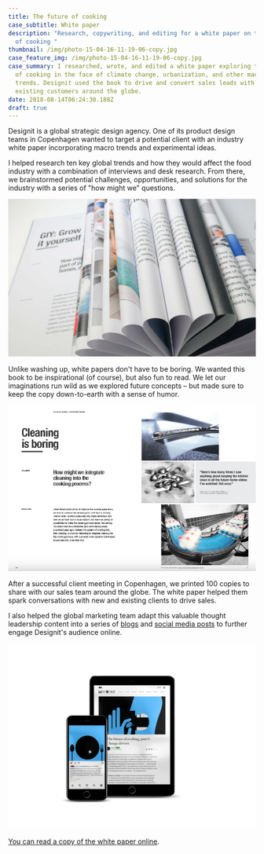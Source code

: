 ```yaml
---
title: The future of cooking
case_subtitle: White paper
description: "Research, copywriting, and editing for a white paper on the future
  of cooking "
thumbnail: /img/photo-15-04-16-11-19-06-copy.jpg
case_feature_img: /img/photo-15-04-16-11-19-06-copy.jpg
case_summary: I researched, wrote, and edited a white paper exploring the future
  of cooking in the face of climate change, urbanization, and other macro
  trends. Designit used the book to drive and convert sales leads with new and
  existing customers around the globe.
date: 2018-08-14T06:24:30.188Z
draft: true
---
```

Designit is a global strategic design agency. One of its product design teams in Copenhagen wanted to target a potential client with an industry white paper incorporating macro trends and experimental ideas.

I helped research ten key global trends and how they would affect the food industry with a combination of interviews and desk research. From there, we brainstormed potential challenges, opportunities, and solutions for the industry with a series of "how might we" questions.

![GIY: Grow it yourself](img/photo-15-04-16-11-33-45.jpg)

Unlike washing up, white papers don't have to be boring. We wanted this book to be inspirational (of course), but also fun to read. We let our imaginations run wild as we explored future concepts – but made sure to keep the copy down-to-earth with a sense of humor.

![Cleaning is boring](img/future-of-cooking-cleaning.png)

After a successful client meeting in Copenhagen, we printed 100 copies to share with our sales team around the globe. The white paper helped them spark conversations with new and existing clients to drive sales.

I also helped the global marketing team adapt this valuable thought leadership content into a series of [blogs](https://medium.designit.com/the-future-of-cooking-part-1-change-drivers-389a75bc4747) and [social media posts](https://www.instagram.com/p/Bul2Iwcg1U2/?utm_source=ig_web_copy_link) to further engage Designit's audience online.

![](img/future-of-cooking-on-instagram-and-medium.png)

[You can read a copy of the white paper online](https://issuu.com/designit/docs/future_of_cooking).